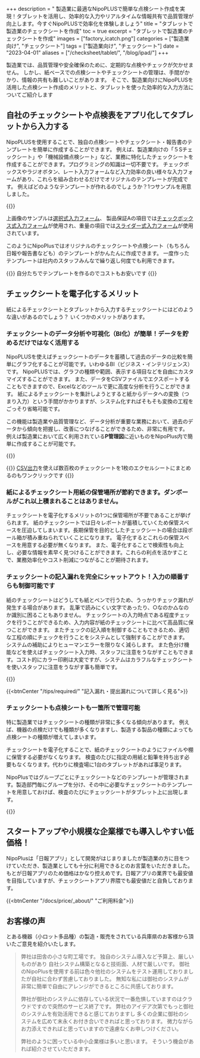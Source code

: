 +++
description = " 製造業に最適なNipoPLUSで簡単な点検シート作成を実現！タブレットを活用し、効率的な入力やリアルタイムな情報共有で品質管理が向上します。今すぐNipoPLUSで効率化を体験しましょう"
title = "タブレットで製造業のチェックシートを作成"
toc = true
excerpt = "タブレットで製造業のチェックシートを作成"
images = ["factory_icatch.png"]
categories = ["製造業向け", "チェックシート"]
tags = ["製造業向け", "チェックシート"]
date = "2023-04-01"
aliases = ["/checksheet/tablet/", "/blog/ipad/"]
+++

製造業では、品質管理や安全確保のために、定期的な点検やチェックが欠かせません。
しかし、紙ベースでの点検シートやチェックシートの管理は、手間がかかり、情報の共有も難しいことがあります。
そこで、製造業向けにNipoPLUSを活用した点検シート作成のメリットと、タブレットを使った効率的な入力方法についてご紹介します

## 自社のチェックシートや点検表をアプリ化してタブレットから入力する

NipoPLUSを使用することで、独自の点検シートやチェックシート・報告書のテンプレートを簡単に作成することができます。
例えば、製造業向けの「５Sチェックシート」や「機械設備点検シート」など、業務に特化したチェックシートを作成することができます。プログラミングの知識は一切不要です。
チェックボックスやラジオボタン、レート入力フォームなど入力効率の良い様々な入力フォームがあり、これらを組み合わせるだけでオリジナルのテンプレートが完成です。
例えばどのようなテンプレートが作れるのでしょうか？1つサンプルを用意しました。

{{<icatch filename="check-sheet-app" msg="架空部品の管理 シートの例です" title="業務用チェックシートアプリ" fontsize="30px" alice="ok" >}}

上画像のサンプルは[選択式入力フォーム](/docs/manual/initial-setting/template/select/)、
製品保証Aの項目では[チェックボックス式入力フォーム](/docs/manual/initial-setting/template/checkbox/)が使用され、重量の項目では[スライダー式入力フォーム](/docs/manual/initial-setting/template/step/)が使用されています。

このようにNipoPlusではオリジナルのチェックシートや点検シート（もちろん日報や報告書なども）のテンプレートがかんたんに作成できます。
一度作ったテンプレートは社内のスタッフみんなで繰り返し何度でも利用できます。

{{<alice pos="right" icon="shield">}}
自分たちでテンプレートを作るのでコストもお安いです
{{</alice>}}


## チェックシートを電子化するメリット

紙によるチェックシートとタブレットから入力するチェックシートにはどのような違いがあるのでしょう？
いくつかのメリットがあります。

### チェックシートのデータ分析や可視化（BI化）が簡単！データを貯めるだけではなく活用する

NipoPLUSを使えばチェックシートのデータを蓄積して過去のデータの比較を簡単にグラフ化することが可能です。いわゆるBI（ビジネス・インテリジェンス）です。
NipoPLUSでは、グラフの種類や範囲、表示する項目などを自由にカスタマイズすることができます。
また、データをCSVファイルでエクスポートすることもできますので、Excelなどのツールで更に高度な分析を行うことができます。
紙によるチェックシートを集計しようとすると紙からデータへの変換（つまり入力）という手間がかかりますが、システム化すればそもそも変換の工程をごっそり省略可能です。

この機能は製造業や品質管理など、データ分析が重要な業務において、過去のデータから傾向を把握し、改善につなげることができるため、非常に有用です。
例えば製造業において広く利用されている**P管理図**に近いものをNipoPlus内で簡単に作成することが可能です。

{{<icatch filename="charts" msg="チェックシートデータを もとにP管理図を作成" title="業務用チェックシートアプリ" fontsize="30px" alice="ok" >}}

{{<alice pos="right" icon="pc">}}
[CSV出力](/docs/manual/analytics/csv/)を使えば数百枚のチェックシートを1枚のエクセルシートにまとめるのもワンクリックです
{{</alice>}}


### 紙によるチェックシート用紙の保管場所が節約できます。ダンボールがこれ以上積まれることはありません。

チェックシートを電子化するメリットの1つに保管場所が不要であることが挙げられます。
紙のチェックシートでは日々レポートが蓄積していくため保管スベースを圧迫してしまいます。長期保管を目的としたチェックシートの場合は段ボール箱が積み重ねられていくことになります。
電子化するとこれらの保管スペースを用意する必要が無くなります。
また、電子化することで検索性も向上し、必要な情報を素早く見つけることができます。これらの利点を活かすことで、業務効率化やコスト削減につながることが期待されます。

### チェックシートの記入漏れを完全にシャットアウト！入力の順番すらも制御可能です

紙のチェックシートはどうしても紙とペンで行うため、うっかりチェック漏れが発生する場合があります。
乱筆で読みにくい文字であったり、○なのか△なのか識別に困ることもありません。
チェックシートの入力時点である程度チェックを行うことができるため、入力内容が紙のチェックシートに比べて高品質に保つことができます。
またチェックの記入順を制御することもできるため、適切な工程の順にチェックを行うことをシステムとして強制することができます。
システムの補助によりヒューマンエラーを限りなく減らします。
また色分け機能などを使えばチェックシート入力時、スタッフに注意をうながすこともできます。コスト的にカラー印刷は大変ですが、システムはカラフルなチェックシートを使いスタッフに注意をうながす事も簡単です。

{{<icatch filename="input-order" msg="決まった順に入力 を強制できます" title="入力の必須が空欄の場合は日報が提出できません" fontsize="30px" alice="here" >}}

{{<btnCenter "/tips/required/" "記入漏れ・提出漏れについて詳しく見る">}}

### チェックシートも点検シートも一箇所で管理可能

特に製造業ではチェックシートの種類が非常に多くなる傾向があります。
例えば、機器の点検だけでも種類が多くなりますし、製造する製品の種類によっても点検シートの種類が増えてしまいます。

チェックシートを電子化することで、紙のチェックシートのようにファイルや棚に保管する必要がなくなります。
検査のたびに指定の用紙と鉛筆を持ち出す必要もなくなります。代わりに検査場に1台のタブレットがあれば事足ります。

NipoPlusではグループごとにチェックシートなどのテンプレートが管理されます。製造部門毎にグループを分け、その中に必要なチェックシートのテンプレートを用意しておけば、検査のたびにチェックシートがタブレット上に出現します。

{{<icatch filename="group" msg="製造部や営業部 グループ分けで見やすく" title="報告書のテンプレートはグループ単位で利用可能です" fontsize="30px" alice="here" >}}

## スタートアップや小規模な企業様でも導入しやすい低価格！

NipoPlusは「日報アプリ」として開発がはじまりましたが製造業の方に目をつけていただき、製造業としても十分に利用できるとのお言葉をいただきました。
もとが日報アプリのため価格はかなり控えめです。日報アプリの業界でも最安値を目指していますが、チェックシートアプリ界隈でも最安値だと自負しております。

{{<btnCenter "/docs/price/_about/" "ご利用料金">}}

## お客様の声

とある機器（小ロット多品種）の製造・販売をされている兵庫県のお客様から頂いたご意見を紹介いたします。

<blockquote>

弊社は田舎の小さな町工場です。
独自のシステム導入など予算上、厳しいものがあり
自社システム構築となると技術面、人材で厳しいです。
御社のNipoPlusを使用する前は色々他社のシステムをテスト運用しておりましたが自社に合わず苦慮しておりました。
無知な私には御社のシステムが非常に簡単で自由にアレンジができるところに共感しております。
 
弊社が御社のシステムに依存している状況で一番危惧していますのはクラウドですので突然のサービス終了です。
弊社のアイデア次第でもっと御社のシステムを有効活用できると感じておりますし
多くの企業に御社のシステムを広めて末永くお付き合いできればと思っております。
微力ながらお力添えできればと思っていますので遠慮なくお申しつけください。
 
弊社のように困っている中小企業様は多いと思います。
そういう機会があれば紹介させていただきます。
</blockquote>
